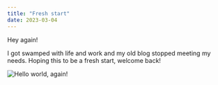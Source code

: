 ```yaml
---
title: "Fresh start"
date: 2023-03-04
---
```


Hey again!

I got swamped with life and work and my old blog stopped meeting my needs. Hoping this to be a fresh start, welcome back!

![Hello world, again!](/mariajemaria.github.io/docs/assets/images/hello-again.png)